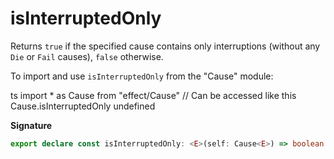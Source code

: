 # isInterruptedOnly

Returns `true` if the specified cause contains only interruptions (without
any `Die` or `Fail` causes), `false` otherwise.

To import and use `isInterruptedOnly` from the "Cause" module:

ts
import \* as Cause from "effect/Cause"
// Can be accessed like this
Cause.isInterruptedOnly
undefined

**Signature**

```ts
export declare const isInterruptedOnly: <E>(self: Cause<E>) => boolean
```

